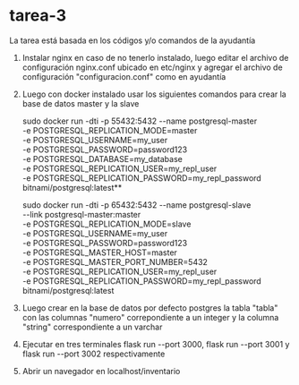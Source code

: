 # tarea-3
La tarea está basada en los códigos y/o comandos de la ayudantía
1. Instalar nginx en caso de no tenerlo instalado, luego editar el archivo de configuración nginx.conf ubicado en etc/nginx y agregar el archivo de configuración "configuracion.conf" como en ayudantía
2. Luego con docker instalado usar los siguientes comandos para crear la base de datos master y la slave
  
   sudo docker run -dti -p 55432:5432 --name postgresql-master \
   -e POSTGRESQL_REPLICATION_MODE=master \
   -e POSTGRESQL_USERNAME=my_user \
   -e POSTGRESQL_PASSWORD=password123 \
   -e POSTGRESQL_DATABASE=my_database \
   -e POSTGRESQL_REPLICATION_USER=my_repl_user \
   -e POSTGRESQL_REPLICATION_PASSWORD=my_repl_password \
   bitnami/postgresql:latest**
  
   sudo docker run -dti -p 65432:5432 --name postgresql-slave \
   --link postgresql-master:master \
   -e POSTGRESQL_REPLICATION_MODE=slave \
   -e POSTGRESQL_USERNAME=my_user \
   -e POSTGRESQL_PASSWORD=password123\
   -e POSTGRESQL_MASTER_HOST=master \
   -e POSTGRESQL_MASTER_PORT_NUMBER=5432 \
   -e POSTGRESQL_REPLICATION_USER=my_repl_user \
   -e POSTGRESQL_REPLICATION_PASSWORD=my_repl_password \
   bitnami/postgresql:latest
  
3. Luego crear en la base de datos por defecto postgres la tabla "tabla" con las columnas "numero" correpondiente a un integer y la columna "string" correspondiente a un varchar
4. Ejecutar en tres terminales flask run --port 3000, flask run --port 3001 y flask run --port 3002 respectivamente
5. Abrir un navegador en localhost/inventario
